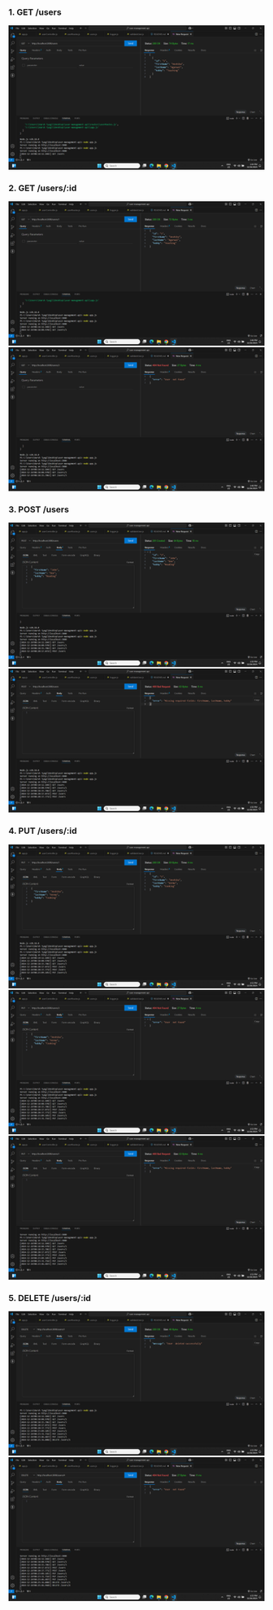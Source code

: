 ### 1. GET /users
![Status Code: 200 OK](./Screenshots/Screenshot%20(62).png)

### 2. GET /users/:id
![Status Codes: 200 OK (User found)](./Screenshots/Screenshot%20(63).png)
![Status Codes: 404 Not Found (User not found)](./Screenshots/Screenshot%20(64).png)

### 3. POST /users
![Status Codes: 201 Created (User added successfully)](./Screenshots/Screenshot%20(65).png)
![Status Codes: 400 Bad Request (Validation error)](./Screenshots/Screenshot%20(66).png)

### 4. PUT /users/:id
![Status Codes: 200 OK (User updated successfully)](./Screenshots/Screenshot%20(67).png)
![Status Codes: 404 Not Found (User not found)](./Screenshots/Screenshot%20(68).png)
![Status Codes: 400 Bad Request (Validation error)](./Screenshots/Screenshot%20(69).png)

### 5. DELETE /users/:id
![Status Codes: 200 OK (User deleted successfully)](./Screenshots/Screenshot%20(70).png)
![Status Codes: 404 Not Found (User not found)](./Screenshots/Screenshot%20(71).png)